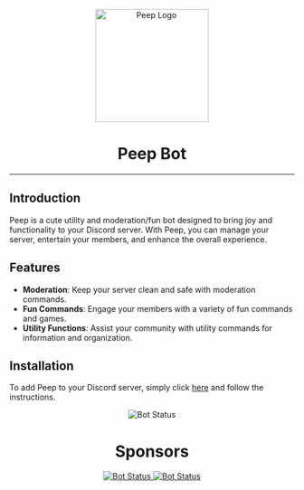 <p align="center">
  <img src="https://cdn.discordapp.com/attachments/1224472625364074506/1229575287964958730/peep_3.png?ex=66302e39&is=661db939&hm=cdc0da273e56cea0c45649da3afdb160f052a6004f11be05270d0e441f624d7f&" alt="Peep Logo" width="200">
</p>

<h1 align="center">Peep Bot</h1>

---

## Introduction

Peep is a cute utility and moderation/fun bot designed to bring joy and functionality to your Discord server. With Peep, you can manage your server, entertain your members, and enhance the overall experience.

## Features

- **Moderation**: Keep your server clean and safe with moderation commands.
- **Fun Commands**: Engage your members with a variety of fun commands and games.
- **Utility Functions**: Assist your community with utility commands for information and organization.

## Installation

To add Peep to your Discord server, simply click [here](bot_invite_link) and follow the instructions.

<p align="center">
  <img src="https://img.shields.io/badge/Status-Online-brightgreen" alt="Bot Status">
</p>
<h1 align="center">Sponsors</h1>
<p align="center">
  <a href="https://discord.com/users/1215522544564703323"><img src="https://lanyard-profile-readme.vercel.app/api/1215522544564703323?bg=00000000&hideActivity=true" alt="Bot Status">
  <a href="https://discord.com/users/958556067418230805"><img src="https://lanyard-profile-readme.vercel.app/api/958556067418230805?bg=00000000&hideActivity=true" alt="Bot Status">  
</p>
